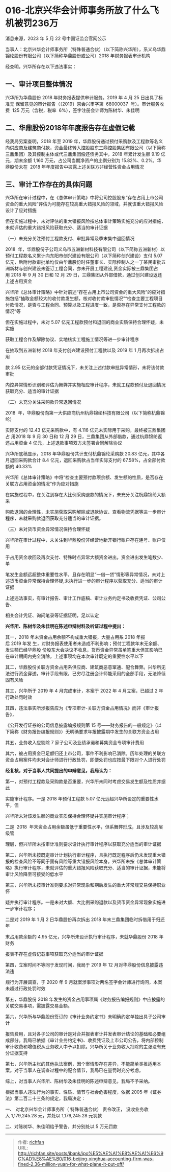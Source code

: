 # 016-北京兴华会计师事务所放了什么飞机被罚236万

消息来源，2023 年 5 月 22 号中国证监会官网公示

当事人：北京兴华会计师事务所（特殊普通合伙）（以下简称兴华所），系义乌华鼎锦纶股份有限公司（以下简称华鼎股份或公司）2018 年财务报表审计机构

经查明，兴华所存在以下违法事实：

## 一、审计项目整体情况

兴华所为华鼎股份 2018 年财务报表提供审计服务。2019 年 4 月 25 日出具了标准无
保留意见的审计报告（〔2019〕京会兴审字第  68000037  号）。审计服务收费  125
万元（含税，税率  6%），签字注册会计师为陈树华、朱佳明

## 二、华鼎股份2018年年度报告存在虚假记载

经我局另案查明，2018 年至 2019 年，华鼎股份通过预付采购款及工程款等名义向供应商及建筑商付款，资金最终转入控股股东三鼎控股集团有限公司（以下简称三鼎集团）及其控制主体或代三鼎集团偿还债务其中，2018 年累计发生额 9.19 亿元，期末余额 1,160 万元，占公司当期净资产的比例分别为 15.82%、0.2%。华鼎股份未在  2018 年年度报告中披露上述关联方非经营性资金占用情况

## 三、审计工作存在的具体问题

兴华所在审计过程中，在《总体审计策略》中将公司控股股东“存在占用上市公司资金的重大风险”评估为可能存在较高重大错报风险的领域，并就该重大错报风险设计了应对措施

但在实施过程中，未对评估的重大错报风险按总体审计策略实施充分的应对措施，未就评估的重大错报风险获取充分、适当的审计证据

（一）未充分关注预付工程款支付、审批异常及季末集中退回情况

2018  年，华鼎股份子公司义乌市五洲新材科技有限公司（以下简称五洲新材）以预付工程款名义累计向东阳市创兴建设有限公司（以下简称创兴建设）支付 5.07 亿元，后附付款审批单均仅由华鼎股份时任董事长、实际控制人之一丁某民审批五洲新材与创兴建设未签订工程合同，亦未开展工程建设,资金实际被三鼎集团占用 2018 年 9 月 30 日和 12 月 29 日，三鼎集团从外部借款，通过创兴建设返还上述占用资金

兴华所《总体审计策略》中针对前述“存在占用上市公司资金的重大风险”的应对措施包括“抽取金额较大的收付款发生额，核对收付款审批情况”“检查主要工程项目付款情况，是否与工程合同、预算以及工程进度一致，是否存在异常支付工程款的情况”等

但在实施过程中，未对 5.07 亿元工程款预付和退回的商业实质保持合理怀疑，未实施

获取工程合作及解除协议、实地核实工程施工情况等进一步审计程序

在抽取到五洲新材 2018 年支付创兴建设预付工程款以及 2019 年 1 月再次拆出占用

款 2.95 亿元的全部付款凭证情况下，未关注上述付款审批异常情形，未将该付款审批

内控异常情形识别和评估为舞弊并实施相应审计程序，未就工程款预付及退回情况获取充分、适当的审计证据

（二）未充分关注采购款异常退回情况

2018  年，华鼎股份向第一大供应商杭州杭鼎锦纶科技有限公司（以下简称杭鼎锦纶）

实际支付的 12.43 亿元采购款中，有 4.116 亿元未实际用于采购，最终被三鼎集团占
用2018 年 9 月 30 日和 12 月 29 日，三鼎集团从外部借款，通过杭鼎锦纶返还占用资金 4 亿元，上述退款事项双方未签署合同解除协议

兴华所底稿显示，2018 年华鼎股份共计支付杭鼎锦纶采购款 20.83 亿元，其中各月退回采购款合计 8.4 亿元，退回采购款占当年实际支付的 67.58%，占全部付款额的 40.33%

兴华所《总体审计策略》中将“检查主要预付款项余额、发生额的性质，是否存在关联方占用资金的情况”作为应对措施

在实施过程中，在关注到存在大比例采购退款的情况下，未充分关注杭鼎锦纶大额采

购款退回的合理性，未实施获取采购解除或退款协议、查看物流凭据等进一步审计程序，未就采购款退回获取充分适当的审计证据。

（三）未对货币资金异常情况保持合理怀疑

兴华所在审计过程中，未关注到华鼎股份非经营地新开银行账户存在连号、账户仅用

于占用资金收回及再次支付、特殊时点异常大额资金进出，资金进出发生笔数少、单

笔发生金额远超整体重要性水平，且存在明显“一借一贷”情形等异常情况，未对上述货币资金异常保持合理怀疑,未执行进一步的审计程序以获取充分、适当的审计证据

上述违法事实，有审计报告、审计工作底稿、审计业务约定书及收费凭证、公司公告、

相关会计凭证、询问笔录等证据证明，足以认定

**兴华所、陈树华及朱佳明在陈述申辩材料及听证过程中提出：**

其一，2018 年末资金占用余额不构成重大错报，大量占用系 2018 年报后 2019 年发 生，对财务报表使用者未造成不利影响；预付工程款年末无余额、发生额已经华鼎股 份股东大会决议不收息，货币资金异常虽单笔重大但其影响已在审计期间内完全消除，上述事项均在本次审计既定的重要性水平以下

其二，华鼎股份关联方资金占用系供应商、建筑商恶意窜通、配合舞弊。兴华所无法进行资金穿透，审计手段有限，已穷尽注册会计师能采用的全部手段，无法降低固有风险

其三，兴华所于 2019 年 4 月完成审计，本案于 2022 年 4 月立案，已超过 2 年行政处罚时效

其四，违法事实所涉报告应为《专项审计-关联方资金占用情况》而非《审计报告》，

《公开发行证券的公司信息披露编报规则第 15 号——财务报告的一般规定》（以下简称《财务报告编报规则》）无明确要求年报披露期中发生的关联方资金占用

其五，业务收入应剔除 7 家子公司及业绩承诺和募集资金专项审计费用

其六，被占用资金已足额归还上市公司，事件不利影响已消除。历年处理的关联方资金占用案件均未对会计师进行行政处罚，即便处罚也应按最下限对个人进行处罚

**经复核，对于当事人共同提出的申辩意见，我局认为：**

第一，对预付工程款及采购款是否重要，兴华所未同时考虑交易发生额及性质并据此

实施审计程序。一是 2018 年预付工程款 5.07 亿元远超兴华所设定的重要性水平，但

兴华所未对该发生额的商业实质保持合理怀疑并实施审计程序；

二是  2018  年末资金占用余额虽低于重要性水平，但系舞弊形成，且涉及较高层级管

理层，但兴华所未按审计准则要求设计执行审计程序以获取充分适当的审计证据

第二，兴华所未按既定审计计划执行审计程序，且执行既定程序后仍未发现重大错报的检查风险不等同于固有风险等重大错报风险本身。兴华所未按《总体审计策略》执行审计程序，未就评估的重大错报风险获取充分、适当的审计证据，未能将审计风险降至可接受的低水平

第三，兴华所未按审计准则要求对异常现象和期后发生的重大非常规交易保持职业怀

疑并执行审计程序。一是未对大额、大比例采购退款以及货币资金异常现象实施进一步审计程序；

二是对 2019 年 1 月 2 日华鼎股份再次拆出 2018 年末三鼎集团临时拆借用于归还年

末占用款余额的 4.95 亿元，兴华所未设计执行审计程序，未就华鼎股份 2018 年财务

报表不存在虚假记载事项获取充分适当的审计证据

第四，立案时间不等同于发现时间，我局于 2019 年 12 月对华鼎股份信息披露违法违

规行为开展调查，于 2020 年 9 月就案涉事项对两名签字会计师进行询问，本案未超过行政处罚时效

第五，华鼎股份 2018 年发生的资金占用事项属《财务报告编报规则》中应披露的关联交易事项，需披露交易金额。

第六，兴华所与华鼎股份签订的《审计业务约定书》未明确约定单独出具子公司审计

报告费用，且对各子公司的审计是对合并报表审计并发表审计结论的基础和必要组成部分。我局已依据《审计业务约定书》、收费凭证及上市公司公告，将内部控制审计收费和增值税从业务收入中予以扣除。兴华所关于业务收入扣除的主张没有充分证据支持

第七，兴华所主张的其他执法案例，因个案情形存在差异，不能简单类推适用本案。对于当事人在调查过程中的配合情节，我局已在量罚时充分考虑。

综上，对当事人兴华所、陈树华及朱佳明的陈述申辩意见，我局不予采纳。

根据当事人违法行为的事实、性质、情节与社会危害程度，依据 2005 年《证券法》第二百二十三条的规定，我局决定：

一、 对北京兴华会计师事务所（ 特殊普通合伙） 责令改正， 没收业务收入 1,179,245.28 元，并处以 1,179,245.28 元罚款

二、对陈树华、朱佳明给予警告，并分别处以 5 万元罚款

---

> 作者: [richfan](https://richfan.site/)  
> URL: http://richfan.site/posts/ibank/ipo%E5%AE%A1%E8%AE%A1%E6%9C%AD%E8%AE%B0/016-beijing-xinghua-accounting-firm-was-fined-2.36-million-yuan-for-what-plane-it-put-off/  

